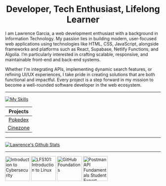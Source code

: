 <h1 align="center">
Developer, Tech Enthusiast, Lifelong Learner
</h1>

I am Lawrence Garcia, a web development enthusiast with a background in Information Technology. My passion lies in building modern, user-focused web applications using technologies like HTML, CSS, JavaScript, alongside frameworks and platforms such as React, Supabase, Netlify Functions, and Algolia. I’m particularly interested in crafting scalable, responsive, and maintainable front-end and back-end systems.

Whether I'm integrating APIs, implementing dynamic search features, or refining UI/UX experiences, I take pride in creating solutions that are both functional and impactful. Every project is a step forward in my mission to become a well-rounded software developer in the web ecosystem.

---

<!-- Github Skill Icons -->
[![My Skills](https://skillicons.dev/icons?i=html,css,js,git,github,c,cpp,php,py,docker,figma,netlify,npm,postman,tailwind&perline=8)](https://skillicons.dev)

|Projects                                             |
|:---------------------------------------------------:|
|[Pokedex](https://pokedex-it223-lawrence.netlify.app)|
|[Cinezone](https://cinezone-lawrence.netlify.app)    |

---

<!-- Github Readme Stats -->
[![Lawrence's Github Stats](https://github-readme-stats.vercel.app/api?username=lawrenceee04&icons=true&bg_color=45,4DFFD6,F1EF79&show_icons=true&hide_title=true&rank_icon=github&number_format=long)](https://github.com/anuraghazra/github-readme-stats)

---

<!--START_SECTION:badges-->
<a href="https://www.credly.com/badges/792097fe-135f-41b5-a7d6-4ba2b1d1b69e" title="Introduction to Cybersecurity"><img src="https://images.credly.com/size/80x80/images/af8c6b4e-fc31-47c4-8dcb-eb7a2065dc5b/I2CS__1_.png" alt="Introduction to Cybersecurity" width="80" height="80"></a>
<a href="https://www.credly.com/badges/675740d2-24d1-49ce-8636-93ac6d23b509" title="LFS101: Introduction to Linux"><img src="https://images.credly.com/size/80x80/images/97a95d07-04c3-4afb-952a-6bcf46ddb87e/blob" alt="LFS101: Introduction to Linux" width="80" height="80"></a>
<a href="https://www.credly.com/badges/386cce1d-5aa2-4dc0-a681-5f41fb99a0c3" title="GitHub Foundations"><img src="https://images.credly.com/size/80x80/images/024d0122-724d-4c5a-bd83-cfe3c4b7a073/image.png" alt="GitHub Foundations" width="80" height="80"></a>
<a href="https://www.credly.com/users/lawrenceee04/badges" title="Postman API Fundamentals Student Expert"><img src="https://images.credly.com/size/80x80/images/47053cdf-606b-4c51-af24-4617e8958238/assertion-Sg0Fzt15Tv6CZhRp48K-Aw_cached_image_20250709-26-hu3f16.png" alt="Postman API Fundamentals Student Expert" width="80" height="80"></a>
<!--END_SECTION:badges-->
